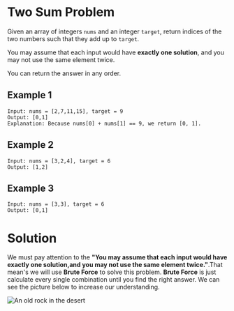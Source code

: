 # Two Sum Problem

Given an array of integers ```nums``` and an integer ```target```, return indices of the two numbers such that they add up to ```target```.

You may assume that each input would have **exactly one solution**, and you may not use the same element twice.

You can return the answer in any order.

## Example 1

```
Input: nums = [2,7,11,15], target = 9
Output: [0,1]
Explanation: Because nums[0] + nums[1] == 9, we return [0, 1].
```

## Example 2

```
Input: nums = [3,2,4], target = 6
Output: [1,2]
```
                     
## Example 3

```
Input: nums = [3,3], target = 6
Output: [0,1]
```





# Solution

We must pay attention to the **"You may assume that each input would have exactly one solution,and you may not use the same element twice."**.That mean's we will use **Brute Force** to solve this problem. 
**Brute Force** is just calculate every single combination until you find the right answer. We can see the picture below to increase our understanding.

![An old rock in the desert](https://files.fm/u/5enjk6tw2)
